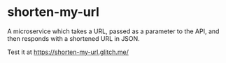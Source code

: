 # shorten-my-url

A microservice which takes a URL, passed as a parameter to the API, and then responds with a shortened URL in JSON.

Test it at <a href="https://shorten-my-url.glitch.me/">https://shorten-my-url.glitch.me/</a>